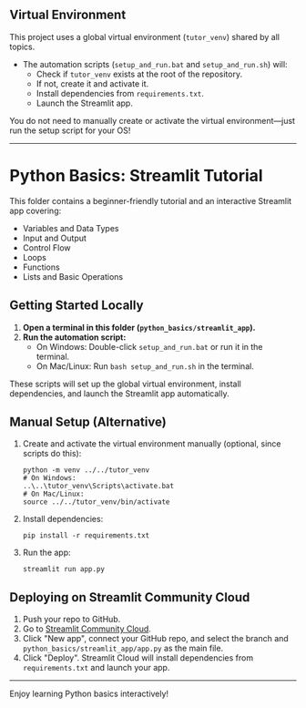 ## Virtual Environment
This project uses a global virtual environment (`tutor_venv`) shared by all topics.

- The automation scripts (`setup_and_run.bat` and `setup_and_run.sh`) will:
  - Check if `tutor_venv` exists at the root of the repository.
  - If not, create it and activate it.
  - Install dependencies from `requirements.txt`.
  - Launch the Streamlit app.

You do not need to manually create or activate the virtual environment—just run the setup script for your OS!

---

# Python Basics: Streamlit Tutorial

This folder contains a beginner-friendly tutorial and an interactive Streamlit app covering:
- Variables and Data Types
- Input and Output
- Control Flow
- Loops
- Functions
- Lists and Basic Operations

## Getting Started Locally

1. **Open a terminal in this folder (`python_basics/streamlit_app`).**
2. **Run the automation script:**
   - On Windows: Double-click `setup_and_run.bat` or run it in the terminal.
   - On Mac/Linux: Run `bash setup_and_run.sh` in the terminal.

These scripts will set up the global virtual environment, install dependencies, and launch the Streamlit app automatically.

## Manual Setup (Alternative)
1. Create and activate the virtual environment manually (optional, since scripts do this):
   ```
   python -m venv ../../tutor_venv
   # On Windows:
   ..\..\tutor_venv\Scripts\activate.bat
   # On Mac/Linux:
   source ../../tutor_venv/bin/activate
   ```
2. Install dependencies:
   ```
   pip install -r requirements.txt
   ```
3. Run the app:
   ```
   streamlit run app.py
   ```

## Deploying on Streamlit Community Cloud
1. Push your repo to GitHub.
2. Go to [Streamlit Community Cloud](https://streamlit.io/cloud).
3. Click "New app", connect your GitHub repo, and select the branch and `python_basics/streamlit_app/app.py` as the main file.
4. Click "Deploy". Streamlit Cloud will install dependencies from `requirements.txt` and launch your app.

---

Enjoy learning Python basics interactively!
